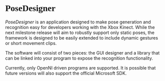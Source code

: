 <link href='http://fonts.googleapis.com/css?family=Pacifico' rel='stylesheet' type='text/css'>
<style type='text/css'>h1{ font-family: 'Pacifico'; }</style>

# PoseDesigner

*PoseDesigner* is an application designed to make pose generation and
recognition easy for developers working with the Xbox Kinect. While the
next milestone release will aim to robustly support only static poses,
the framework is designed to be easily extended to include dynamic gestures
or short movement clips.

The software will consist of two pieces: the GUI designer and a library that
can be linked into your program to expose the recognition functionality.

Currently, only OpenNI driven programs are supported. It is possible that
future versions will also support the official Microsoft SDK.
